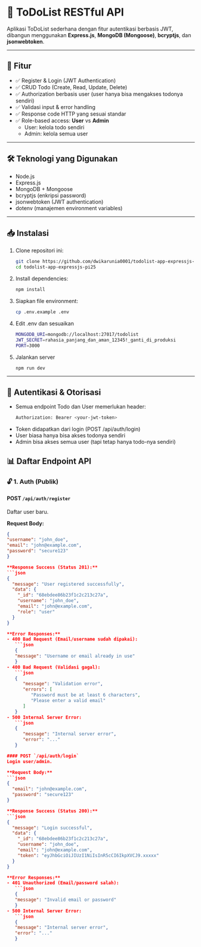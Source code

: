 # 📝 ToDoList RESTful API

Aplikasi ToDoList sederhana dengan fitur autentikasi berbasis JWT, dibangun menggunakan **Express.js**, **MongoDB (Mongoose)**, **bcryptjs**, dan **jsonwebtoken**.

---

## 🚀 Fitur

- ✅ Register & Login (JWT Authentication)
- ✅ CRUD Todo (Create, Read, Update, Delete)
- ✅ Authorization berbasis user (user hanya bisa mengakses todonya sendiri)
- ✅ Validasi input & error handling
- ✅ Response code HTTP yang sesuai standar
- ✅ Role-based access: **User** vs **Admin**
  - User: kelola todo sendiri
  - Admin: kelola semua user

---

## 🛠️ Teknologi yang Digunakan

- Node.js
- Express.js
- MongoDB + Mongoose
- bcryptjs (enkripsi password)
- jsonwebtoken (JWT authentication)
- dotenv (manajemen environment variables)

---

## 📥 Instalasi

1. Clone repositori ini:
   ```bash
   git clone https://github.com/dwikarunia0001/todolist-app-expressjs-pi25.git
   cd todolist-app-expressjs-pi25
2. Install dependencies:
   ```bash
   npm install
3. Siapkan file environment:
   ```bash
   cp .env.example .env 
4. Edit .env dan sesuaikan
   ```bash
   MONGODB_URI=mongodb://localhost:27017/todolist
   JWT_SECRET=rahasia_panjang_dan_aman_12345!_ganti_di_produksi
   PORT=3000
5. Jalankan server
   ```bash
   npm run dev

---

## 🔐 Autentikasi & Otorisasi
- Semua endpoint Todo dan User memerlukan header:
   ```bash
   Authorization: Bearer <your-jwt-token>
- Token didapatkan dari login (POST /api/auth/login)
- User biasa hanya bisa akses todonya sendiri
- Admin bisa akses semua user (tapi tetap hanya todo-nya sendiri)

## 📊 Daftar Endpoint API
### 🔓 1. Auth (Publik)

#### POST `/api/auth/register`
Daftar user baru.

**Request Body:**
```json
{
"username": "john_doe",
"email": "john@example.com",
"password": "secure123"
}

**Response Success (Status 201):**
```json
{
  "message": "User registered successfully",
  "data": {
    "_id": "68ebdee86b23f1c2c213c27a",
    "username": "john_doe",
    "email": "john@example.com",
    "role": "user"
  }
}

**Error Responses:**
- 400 Bad Request (Email/username sudah dipakai):
   ```json
   {
   "message": "Username or email already in use"
   }
- 400 Bad Request (Validasi gagal):
   ```json
   {
      "message": "Validation error",
      "errors": [
         "Password must be at least 6 characters",
         "Please enter a valid email"
      ]
   }
- 500 Internal Server Error:
   ```json
   {
      "message": "Internal server error",
      "error": "..."
   }

#### POST `/api/auth/login`
Login user/admin.

**Request Body:**
```json
{
  "email": "john@example.com",
  "password": "secure123"
}

**Response Success (Status 200):**
```json
{
  "message": "Login successful",
  "data": {
    "_id": "68ebdee86b23f1c2c213c27a",
    "username": "john_doe",
    "email": "john@example.com",
    "token": "eyJhbGciOiJIUzI1NiIsInR5cCI6IkpXVCJ9.xxxxx"
  }
}

**Error Responses:**
- 401 Unauthorized (Email/password salah):
   ```json
   {
   "message": "Invalid email or password"
   }
- 500 Internal Server Error:
   ```json
   {
   "message": "Internal server error",
   "error": "..."
   }